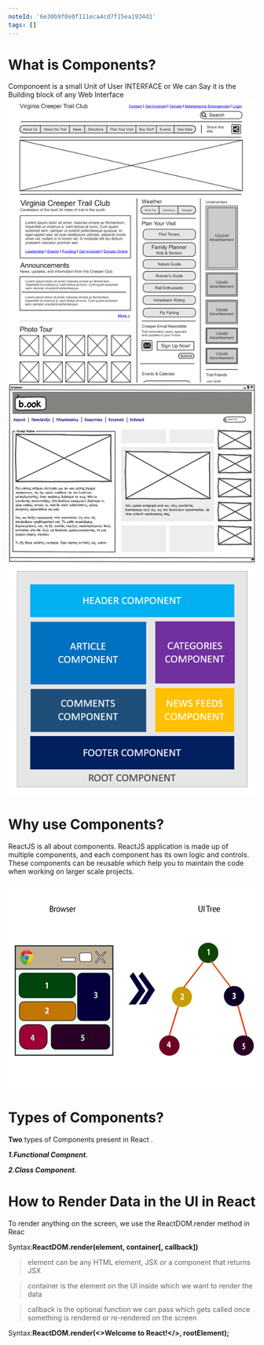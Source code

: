 ```yaml
---
noteId: '6e30b9f0e0f111eca4cd7f15ea1934d1'
tags: []
---
```


# What is Components?

Componoent is a small Unit of User INTERFACE or We can Say it is the Building block of any Web Interface
![What is Component1](./assets/5.jpg)
![What is Component2](./assets/3.jpg)
![What is Component3](./assets/1.png)

# Why use Components?

<p>ReactJS is all about components. ReactJS application is made up of multiple components, and each component has its own logic and controls. These components can be reusable which help you to maintain the code when working on larger scale projects.<p>

![Why we need component](./assets/reactjs-components.png)

# Types of Components?

**Two** types of Components present in React .

**_1.Functional Compnent._**

**_2.Class Component._**

# How to Render Data in the UI in React

To render anything on the screen, we use the ReactDOM.render method in Reac

Syntax:**ReactDOM.render(element, container[, callback])**

> element can be any HTML element, JSX or a component that returns JSX

> container is the element on the UI inside which we want to render the data

> callback is the optional function we can pass which gets called once something is rendered or re-rendered on the screen

Syntax:**ReactDOM.render(<>Welcome to React!</>, rootElement);**
